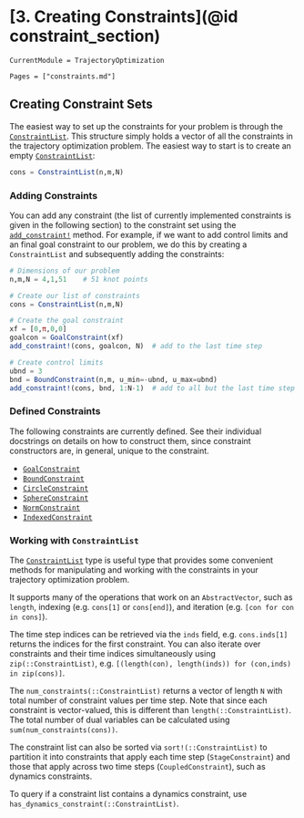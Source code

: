 # [3. Creating Constraints](@id constraint_section)
```@meta
CurrentModule = TrajectoryOptimization
```

```@contents
Pages = ["constraints.md"]
```

## Creating Constraint Sets
The easiest way to set up the constraints for your problem is through the [`ConstraintList`](@ref).
This structure simply holds a vector of all the constraints in the trajectory optimization problem.
The easiest way to start is to create an empty [`ConstraintList`](@ref):
```julia
cons = ConstraintList(n,m,N)
```

### Adding Constraints
You can add any constraint (the list of currently implemented constraints is given in the following
section) to the constraint set using the [`add_constraint!`](@ref) method. For example, if we
want to add control limits and an final goal constraint to our problem, we do this by creating
a `ConstraintList` and subsequently adding the constraints:
```julia
# Dimensions of our problem
n,m,N = 4,1,51    # 51 knot points

# Create our list of constraints
cons = ConstraintList(n,m,N)

# Create the goal constraint
xf = [0,π,0,0]
goalcon = GoalConstraint(xf)
add_constraint!(cons, goalcon, N)  # add to the last time step

# Create control limits
ubnd = 3
bnd = BoundConstraint(n,m, u_min=-ubnd, u_max=ubnd)
add_constraint!(cons, bnd, 1:N-1)  # add to all but the last time step
```

### Defined Constraints
The following constraints are currently defined. See their individual docstrings on details
on how to construct them, since constraint constructors are, in general, unique to the constraint.

* [`GoalConstraint`](@ref)
* [`BoundConstraint`](@ref)
* [`CircleConstraint`](@ref)
* [`SphereConstraint`](@ref)
* [`NormConstraint`](@ref)
* [`IndexedConstraint`](@ref)


### Working with `ConstraintList`
The [`ConstraintList`](@ref) type is useful type that provides some
convenient methods for manipulating and working with the constraints in your
trajectory optimization problem.

It supports many of the operations that work on an `AbstractVector`, such as
`length`, indexing (e.g. `cons[1]` or `cons[end]`), and iteration (e.g. `[con
for con in cons]`).

The time step indices can be retrieved via the `inds` field, e.g. `cons.inds[1]` returns the indices for the first constraint. You can also iterate over constraints and their time indices simultaneously using `zip(::ConstraintList)`, e.g. `[(length(con), length(inds)) for (con,inds) in zip(cons)]`. 

The `num_constraints(::ConstraintList)` returns a vector of length `N` with
total number of constraint values per time step. Note that since each
constraint is vector-valued, this is different than
`length(::ConstraintList)`. The total number of dual variables can be
calculated using `sum(num_constraints(cons))`.

The constraint list can also be sorted via `sort!(::ConstraintList)` to
partition it into constraints that apply each time step (`StageConstraint`)
and those that apply across two time steps (`CoupledConstraint`), such as
dynamics constraints.

To query if a constraint list contains a dynamics constraint, use `has_dynamics_constraint(::ConstraintList)`.